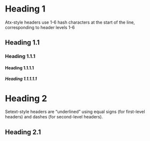 # Heading 1

Atx-style headers use 1-6 hash characters at the start of the line, corresponding to header levels 1-6

## Heading 1.1

### Heading 1.1.1

#### Heading 1.1.1.1

##### Heading 1.1.1.1.1


Heading 2
=========

Setext-style headers are “underlined” using equal signs (for first-level headers) and dashes (for second-level headers).

Heading 2.1
-----------
